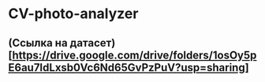 # CV-photo-analyzer

## (Ссылка на датасет)[https://drive.google.com/drive/folders/1osOy5pE6au7IdLxsb0Vc6Nd65GvPzPuV?usp=sharing]
